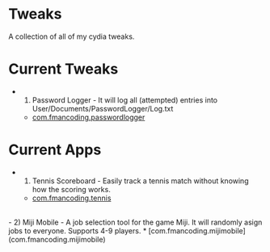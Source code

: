 # Tweaks
A collection of all of my cydia tweaks.


# Current Tweaks
  - 1) Password Logger - It will log all (attempted) entries into User/Documents/PasswordLogger/Log.txt
    * [com.fmancoding.passwordlogger](www.fmancoding.com/repos/site/passwordlogger.html)

# Current Apps
  - 1) Tennis Scoreboard - Easily track a tennis match without knowing how the scoring works.
    * [com.fmancoding.tennis](com.fmancoding.tennis)
  </br>
  - 2) Miji Mobile - A job selection tool for the game Miji. It will randomly asign jobs to everyone. Supports 4-9 players.
    * [com.fmancoding.mijimobile](com.fmancoding.mijimobile)
